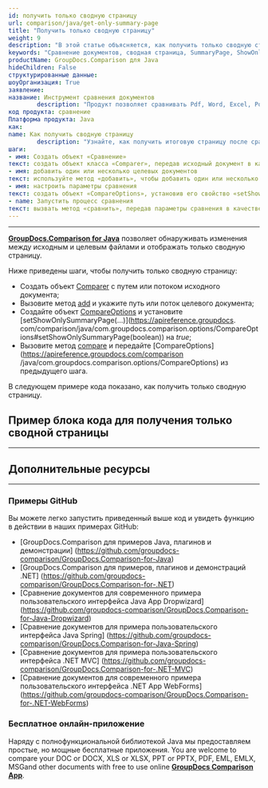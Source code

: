 ```yaml
---
id: получить только сводную страницу
url: comparison/java/get-only-summary-page
title: "Получить только сводную страницу"
weight: 9
description: "В этой статье объясняется, как получить только сводную страницу при сравнении документов с помощью GroupDocs.Comparison для Java."
keywords: "Сравнение документов, сводная страница, SummaryPage, ShowOnlySummaryPage"
productName: GroupDocs.Comparison для Java
hideChildren: False
структурированные данные:
шоуОрганизация: True
заявление:
название: Инструмент сравнения документов
        description: "Продукт позволяет сравнивать Pdf, Word, Excel, PowerPoint, AutoCad, Image, Code и многие другие форматы файлов. API сравнения также поддерживает принятие или отклонение изменений, извлечение информации о документе и создание отчета о сравнении."
код продукта: сравнение
Платформа продукта: Java
как:
name: Как получить сводную страницу
        description: "Узнайте, как получить итоговую страницу после сравнения двух документов"
шаги:
- имя: Создать объект «Сравнение»
текст: создать объект класса «Comparer», передав исходный документ в качестве аргумента конструктора
- имя: добавить один или несколько целевых документов
текст: используйте метод «добавить», чтобы добавить один или несколько документов для сравнения
- имя: настроить параметры сравнения
текст: создать объект «CompareOptions», установив его свойство «setShowOnlySummaryPage (true)»
- name: Запустить процесс сравнения
текст: вызвать метод «сравнить», передав параметры сравнения в качестве второго аргумента для запуска процесса сравнения
---
```


***

**[GroupDocs.Comparison for Java](https://products.groupdocs.com/comparison/java)** позволяет обнаруживать изменения между исходным и целевым файлами и отображать только сводную страницу.

Ниже приведены шаги, чтобы получить только сводную страницу:

* Создать объект [Comparer](https://apireference.groupdocs.com/comparison/java/com.groupdocs.comparison/Comparer) с путем или потоком исходного документа;
* Вызовите метод [add](https://apireference.groupdocs.com/comparison/java/com.groupdocs.comparison/Comparer#add(java.lang.String)) и укажите путь или поток целевого документа;
* Создайте объект [CompareOptions](https://apireference.groupdocs.com/comparison/java/com.groupdocs.comparison.options/CompareOptions) и установите [setShowOnlySummaryPage(...)](https://apireference.groupdocs. com/comparison/java/com.groupdocs.comparison.options/CompareOptions#setShowOnlySummaryPage(boolean)) на *true*;
* Вызовите метод [compare](https://apireference.groupdocs.com/comparison/java/com.groupdocs.comparison/Comparer#compare()) и передайте [CompareOptions](https://apireference.groupdocs.com/comparison /java/com.groupdocs.comparison.options/CompareOptions) из предыдущего шага.

В следующем примере кода показано, как получить только сводную страницу.

## Пример блока кода для получения только сводной страницы

---

<script src="https://gist.github.com/groupdocs-comparison-gists/bfc0826204c5a3bafab7ab9ace333dab.js"></script>

## Дополнительные ресурсы

---
### Примеры GitHub
Вы можете легко запустить приведенный выше код и увидеть функцию в действии в наших примерах GitHub:

* [GroupDocs.Comparison для примеров Java, плагинов и демонстрации] (https://github.com/groupdocs-comparison/GroupDocs.Comparison-for-Java)
* [GroupDocs.Comparison для примеров, плагинов и демонстраций .NET] (https://github.com/groupdocs-comparison/GroupDocs.Comparison-for-.NET)
* [Сравнение документов для современного примера пользовательского интерфейса Java App Dropwizard] (https://github.com/groupdocs-comparison/GroupDocs.Comparison-for-Java-Dropwizard)
* [Сравнение документов для примера пользовательского интерфейса Java Spring] (https://github.com/groupdocs-comparison/GroupDocs.Comparison-for-Java-Spring)
* [Сравнение документов для примера пользовательского интерфейса .NET MVC] (https://github.com/groupdocs-comparison/GroupDocs.Comparison-for-.NET-MVC)
* [Сравнение документов для современного примера пользовательского интерфейса .NET App WebForms] (https://github.com/groupdocs-comparison/GroupDocs.Comparison-for-.NET-WebForms)
    


### Бесплатное онлайн-приложение
Наряду с полнофункциональной библиотекой Java мы предоставляем простые, но мощные бесплатные приложения.
You are welcome to compare your DOC or DOCX, XLS or XLSX, PPT or PPTX, PDF, EML, EMLX, MSGand other documents with free to use online **[GroupDocs Comparison App](https://products.groupdocs.app/comparison)**.
